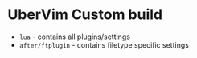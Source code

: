 # UberVim Custom build
* `lua` - contains all plugins/settings
* `after/ftplugin` - contains filetype specific settings
